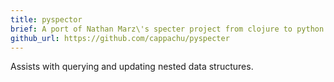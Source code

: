 ```yaml
---
title: pyspector 
brief: A port of Nathan Marz\'s specter project from clojure to python.
github_url: https://github.com/cappachu/pyspecter
---
```


Assists with querying and updating nested data structures.
